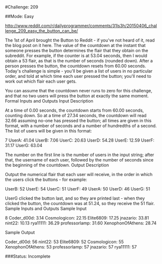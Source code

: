 #Challenge: 209

##Mode: Easy

http://www.reddit.com/r/dailyprogrammer/comments/31ls3h/20150406_challenge_209_easy_the_button_can_be/

The 1st of April brought the Button to Reddit - if you've not heard of it, read the blog post on it here. The value of the countdown at the instant that someone presses the button determines the flair that they obtain on the subreddit. For example, if the counter is at 53.04 seconds, then I would obtain a 53 flair, as that is the number of seconds (rounded down). After a person presses the button, the countdown resets from 60.00 seconds. Today's challenge is simple - you'll be given a list of users in no particular order, and told at which time each user pressed the button; you'll need to work out which flair each user gets.

You can assume that the countdown never runs to zero for this challenge, and that no two users will press the button at exactly the same moment.
Formal Inputs and Outputs
Input Description

At a time of 0.00 seconds, the countdown starts from 60.00 seconds, counting down. So at a time of 27.34 seconds, the countdown will read 32.66 assuming no-one has pressed the button; all times are given in this format, with a number of seconds and a number of hundredths of a second. The list of users will be given in this format:

7
UserA: 41.04
UserB: 7.06
UserC: 20.63
UserD: 54.28
UserE: 12.59
UserF: 31.17
UserG: 63.04

The number on the first line is the number of users in the input string; after that, the username of each user, followed by the number of seconds since the beginning of the countdown.
Output Description

Output the numerical flair that each user will receive, in the order in which the users click the buttons - for example:

UserB: 52
UserE: 54
UserC: 51
UserF: 49
UserA: 50
UserD: 46
UserG: 51

UserG clicked the button last, and so they are printed last - when they clicked the button, the countdown was at 51.24, so they receive the 51 flair.
Sample Inputs and Outputs
Sample Input

8
Coder_d00d: 3.14
Cosmologicon: 22.15
Elite6809: 17.25
jnazario: 33.81
nint22: 10.13
rya11111: 36.29
professorlamp: 31.60
XenophonOfAthens: 28.74

Sample Output

Coder_d00d: 56
nint22: 53
Elite6809: 52
Cosmologicon: 55
XenophonOfAthens: 53
professorlamp: 57
jnazario: 57
rya11111: 57



###Status: Incomplete
